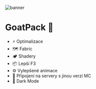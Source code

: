 ![banner](https://i.imgur.com/edzsks4.png)
# GoatPack 🐐
- ⚡ Optimalizace
- 🗺️ Fabric
- 🏕️ Shadery
- 📦 Lepší F3
- ⚙️ Vylepšené animace
- 🔌 Připojení na servery s jinou verzí MC
- 🌙 Dark Mode
